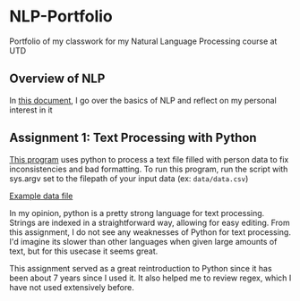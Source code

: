 # NLP-Portfolio
Portfolio of my classwork for my Natural Language Processing course at UTD

## Overview of NLP

In [this document](Overview_of_NLP.TXT), I go over the basics of NLP and reflect on my personal interest in it

## Assignment 1: Text Processing with Python

[This program](Assignment1.py) uses python to process a text file filled with person data to fix inconsistencies and bad formatting.
To run this program, run the script with sys.argv set to the filepath of your input data (ex: `data/data.csv`)

[Example data file](data.csv)

In my opinion, python is a pretty strong language for text processing. Strings are indexed in a straightforward way, allowing for easy editing. From this assignment, I do not see any weaknesses of Python for text processing. I'd imagine its slower than other languages when given large amounts of text, but for this usecase it seems great.

This assignment served as a great reintroduction to Python since it has been about 7 years since I used it. It also helped me to review regex, which I have not used extensively before.


